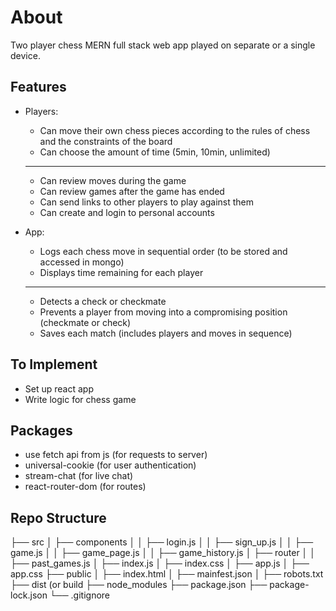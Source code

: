 # About

Two player chess MERN full stack web app played on separate or a single device.

## Features

- Players:

    - Can move their own chess pieces according to the rules of chess and the constraints of the board
    - Can choose the amount of time (5min, 10min, unlimited)
    -----
    - Can review moves during the game
    - Can review games after the game has ended
    - Can send links to other players to play against them
    - Can create and login to personal accounts

- App: 

    - Logs each chess move in sequential order (to be stored and accessed in mongo)
    - Displays time remaining for each player
    ------
    - Detects a check or checkmate
    - Prevents a player from moving into a compromising position (checkmate or check)
    - Saves each match (includes players and moves in sequence)

## To Implement

- Set up react app
- Write logic for chess game

## Packages

- use fetch api from js (for requests to server)
- universal-cookie (for user authentication)
- stream-chat (for live chat)
- react-router-dom (for routes)

## Repo Structure

├── src
│   ├── components
│   │   ├── login.js
│   │   ├── sign_up.js
│   │   ├── game.js
│   │   ├── game_page.js
│   │   ├── game_history.js
│   ├── router
│   │   ├── past_games.js
│   ├── index.js
│   ├── index.css
│   ├── app.js
│   ├── app.css
├── public
│   ├── index.html
│   ├── mainfest.json
│   ├── robots.txt
├── dist (or build
├── node_modules
├── package.json
├── package-lock.json 
└── .gitignore
